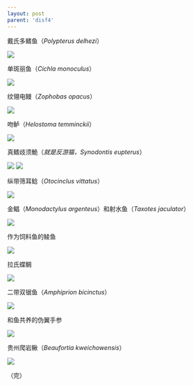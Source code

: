 ```yaml
---
layout: post
parent: 'disf4'
---
```

戴氏多鳍鱼（<i>Polypterus delhezi</i>）

<img class='disc' src='https://lykoseremos.github.io/gmalb-04/disf4/70.jpg'>

单斑丽鱼（<i>Cichla monoculus</i>）

<img class='disc' src='https://lykoseremos.github.io/gmalb-04/disf4/71.jpg'>

纹翎电鳗（<i>Zophobas opacus</i>）

<img class='disc' src='https://lykoseremos.github.io/gmalb-04/disf4/72.jpg'>

吻鲈（<i>Helostoma temminckii</i>）

<img class='disc' src='https://lykoseremos.github.io/gmalb-04/disf4/73.jpg'>

真鳍歧须鮠（<i>就是反游猫，Synodontis eupterus</i>）

<img class='disc' src='https://lykoseremos.github.io/gmalb-04/disf4/74.jpg'>

<img class='disc' src='https://lykoseremos.github.io/gmalb-04/disf4/75.jpg'>

纵带筛耳鲶（<i>Otocinclus vittatus</i>）

<img class='disc' src='https://lykoseremos.github.io/gmalb-04/disf4/76.jpg'>

金鲳（<i>Monodactylus argenteus</i>）和射水鱼（<i>Taxotes jaculator</i>）

<img class='disc' src='https://lykoseremos.github.io/gmalb-04/disf4/77.jpg'>

作为饲料鱼的鲮鱼

<img class='disc' src='https://lykoseremos.github.io/gmalb-04/disf4/78.jpg'>

拉氏蝶鲷

<img class='disc' src='https://lykoseremos.github.io/gmalb-04/disf4/79.jpg'>

二带双锯鱼（<i>Amphiprion bicinctus</i>）

<img class='disc' src='https://lykoseremos.github.io/gmalb-04/disf4/80.jpg'>

和鱼共养的伪翼手参

<img class='disc' src='https://lykoseremos.github.io/gmalb-04/disf4/81.jpg'>

贵州爬岩鳅（<i>Beaufortia kweichowensis</i>）

<img class='disc' src='https://lykoseremos.github.io/gmalb-04/disf4/82.jpg'>

（完）
